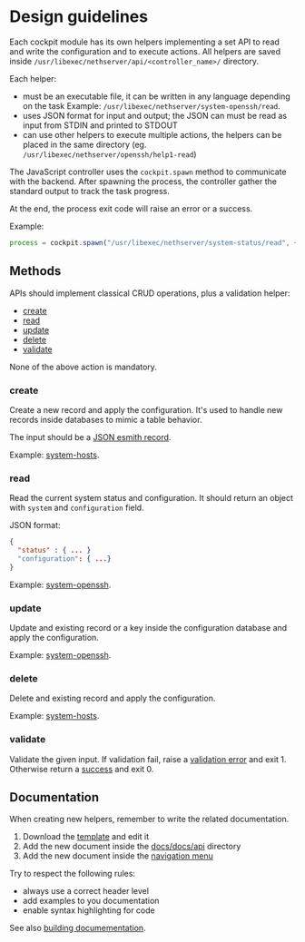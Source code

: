 # Design guidelines

Each cockpit module has its own helpers implementing a set API to read and write the configuration and to execute actions. 
All helpers are saved inside `/usr/libexec/nethserver/api/<controller_name>/` directory.

Each helper:

* must be an executable file, it can be written in any language depending on the task
  Example: `/usr/libexec/nethserver/system-openssh/read`.
* uses JSON format for input and output; the JSON can must be read as input from STDIN and printed to STDOUT
* can use other helpers to execute multiple actions, the helpers can be placed in the same directory (eg. `/usr/libexec/nethserver/openssh/help1-read`)

The JavaScript controller uses the `cockpit.spawn` method to communicate with the backend.
After spawning the process, the controller gather the standard output to track the task progress.

At the end, the process exit code will raise an error or a success.

Example:
```javascript
process = cockpit.spawn("/usr/libexec/nethserver/system-status/read", { ... }
```

## Methods

APIs should implement classical CRUD operations, plus a validation helper:

* [create](#create)
* [read](#read)
* [update](#update)
* [delete](#delete)
* [validate](#validate)

None of the above action is mandatory.

### create

Create a new record and apply the configuration.
It's used to handle new records inside databases to mimic a table behavior.

The input should be a [JSON esmith record](api_protocol.md#esmith-db-records).

Example: [system-hosts](api/system-hosts.md#create).

### read

Read the current system status and configuration.
It should return an object with `system` and `configuration` field.

JSON format:
```json
{
  "status" : { ... }
  "configuration": { ...}
}
```

Example: [system-openssh](api/system-openssh.md#read).

### update

Update and existing record or a key inside the configuration database and apply the configuration.

Example: [system-openssh](api/system-openssh.md#update).

### delete

Delete and existing record and apply the configuration.

Example: [system-hosts](api/system-hosts.md#create).

### validate

Validate the given input.
If validation fail, raise a [validation error](api_protocol.md#validation) and exit 1.
Otherwise return a [success](api_protocol.md#success) and exit 0.

## Documentation

When creating new helpers, remember to write the related documentation.

1. Download the [template](https://raw.githubusercontent.com/NethServer/nethserver-cockpit/master/docs/docs/api_template.md) and edit it
2. Add the new document inside the [docs/docs/api](https://github.com/NethServer/nethserver-cockpit/tree/master/docs/docs/api) directory
3. Add the new document inside the [navigation menu](https://github.com/NethServer/nethserver-cockpit/blob/master/docs/mkdocs.yml#L15)

Try to respect the following rules:

- always use a correct header level
- add examples to you documentation
- enable syntax highlighting for code

See also [building documementation](build_doc.md).
